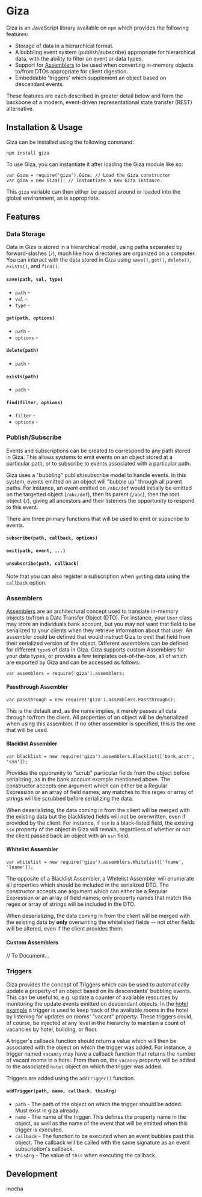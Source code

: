 Giza
======

Giza is an JavaScript library available on `npm` which provides the following features:

 - Storage of data in a hierarchical format.
 - A bubbling event system (publish/subscribe) appropriate for hierarchical data, with the ability to filter on event or data types.
 - Support for [Assemblers](http://martinfowler.com/eaaCatalog/dataTransferObject.html) to be used when converting in-memory objects to/from DTOs appropriate for client digestion.
 - Embeddable 'triggers' which supplement an object based on descendant events.
 
These features are each described in greater detail below and form the backbone of a modern, event-driven representational state transfer (REST) alternative.

## Installation & Usage

Giza can be installed using the following command:

```
npm install giza
```

To use Giza, you can instantiate it after loading the Giza module like so:

```
var Giza = require('giza').Giza; // Load the Giza constructor
var giza = new Giza(); // Instantiate a new Giza instance.
```

This `giza` variable can then either be passed around or loaded into the global environment, as is appropriate.

## Features

### Data Storage

Data in Giza is stored in a hierarchical model, using paths separated by forward-slashes (`/`), much like how directories are organized on a computer. You can interact with the data stored in Giza using `save()`, `get()`, `delete()`, `exists()`, and `find()`.

#### `save(path, val, type)`

 - `path` - 
 - `val` - 
 - `type` - 

#### `get(path, options)`

 - `path` - 
 - `options` - 

 #### `delete(path)`

 - `path` - 
 
 #### `exists(path)`

 - `path` - 

 #### `find(filter, options)`

 - `filter` - 
 - `options` -  

### Publish/Subscribe

Events and subscriptions can be created to correspond to any path stored in Giza. This allows systems to emit events on an object stored at a particular path, or to subscribe to events associated with a particular path.

Giza uses a "bubbling" publish/subscribe model to handle events. In this system, events emitted on an object will "bubble up" through all parent paths. For instance, an event emitted on `/abc/def` would initially be emitted on the targetted object (`/abc/def`), then its parent (`/abc`), then the root object (`/`), giving all ancestors and their listeners the opportunity to respond to this event.

There are three primary functions that will be used to emit or subscribe to events.

#### `subscribe(path, callback, options)`

#### `emit(path, event, ...)`

#### `unsubscribe(path, callback)`

Note that you can also register a subscription when `get`ting data using the `callback` option.

### Assemblers

[Assemblers](http://martinfowler.com/eaaCatalog/dataTransferObject.html) are an architectural concept used to translate in-memory objects to/from a Data Transfer Object (DTO). For instance, your `User` class may store an individuals bank account, but you may not want that field to be serialized to your clients when they retrieve information about that user. An assembler could be defined that would instruct Giza to omit that field from their serialized version of the object. Different assemblers can be defined for different `type`s of data in Giza. Giza supports custom Assemblers for your data types, or provides a few templates out-of-the-box, all of which are exported by Giza and can be accessed as follows: 

```
var assemblers = require('giza').assemblers;
```

#### Passthrough Assembler

```
var passthrough = new require('giza').assemblers.Passthrough();
```

This is the default and, as the name implies, it merely passes all data through to/from the client. All properties of an object will be de/serialized when using this assembler. If no other assembler is specified, this is the one that will be used.

#### Blacklist Assembler

```
var blacklist = new require('giza').assemblers.Blacklist(['bank_acct', 'ssn']);
```

Provides the opporunity to "scrub" particular fields from the object before serializing, as in the bank account example mentioned above. The constructor accepts one argument which can either be a Regular Expression or an array of field names; any matches to this regex or array of strings will be scrubbed before serializing the data.

When deserializing, the data coming in from the client will be merged with the existing data but the blacklisted fields will not be overwritten, even if provided by the client. For instance, if `ssn` is a black-listed field, the existing `ssn` property of the object in Giza will remain, regardless of whether or not the client passed back an object with an `ssn` field.

#### Whitelist Assembler

```
var whitelist = new require('giza').assemblers.Whitelist(['fname', 'lname']);
```

The opposite of a Blacklist Assembler, a Whitelist Assembler will enumerate all properties which should be included in the serialized DTO. The constructor accepts one argument which can either be a Regular Expression or an array of field names; only property names that match this regex or array of strings will be included in the DTO.

When deserializing, the data coming in from the client will be merged with the existing data by **only** overwriting the whitelisted fields -- not other fields will be altered, even if the client provides them.

#### Custom Assemblers

// To Document...

### Triggers

Giza provides the concept of Triggers which can be used to automatically update a property of an object based on its descendants' bubbling events. This can be useful to, e.g. update a counter of available resources by monitoring the update events emitted on descendant objects. In the [hotel example](https://github.com/trestletech/giza-example/blob/master/hotel/lib/main.js#L10) a trigger is used to keep track of the available rooms in the hotel by listening for updates on rooms' "vacant" property. These triggers could, of course, be injected at any level in the hierarchy to maintain a count of vacancies by hotel, building, or floor.

A trigger's callback function should return a value which will then be associated with the object on which the trigger was added. For instance, a trigger named `vacancy` may have a callback function that returns the number of vacant rooms in a hotel. From then on, the `vacancy` property will be added to the associated `hotel` object on which the trigger was added.

Triggers are added using the `addTrigger()` function.

#### `addTrigger(path, name, callback, thisArg)`

 - `path` - The path of the object on which the trigger should be added. Must exist in giza already.
 - `name` - The name of the trigger. This defines the property name in the object, as well as the name of the event that will be emitted when this trigger is executed.
 - `callback` - The function to be executed when an event bubbles past this object. The callback will be called with the same signature as an event subscription's callback.
 - `thisArg` - The value of `this` when executing the callback.

## Development

mocha